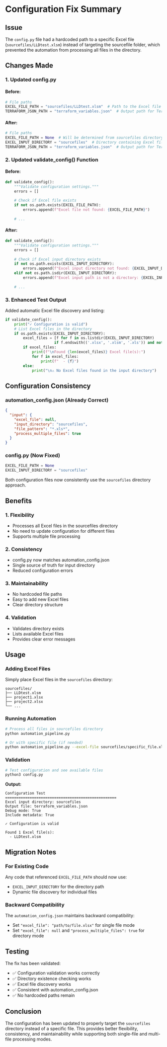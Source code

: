 # Configuration Fix Summary

## Issue
The `config.py` file had a hardcoded path to a specific Excel file (`sourcefiles/LLDtest.xlsm`) instead of targeting the sourcefile folder, which prevented the automation from processing all files in the directory.

## Changes Made

### 1. Updated config.py

#### Before:
```python
# File paths
EXCEL_FILE_PATH = "sourcefiles/LLDtest.xlsm"  # Path to the Excel file to convert
TERRAFORM_JSON_PATH = "terraform_variables.json"  # Output path for Terraform JSON
```

#### After:
```python
# File paths
EXCEL_FILE_PATH = None  # Will be determined from sourcefiles directory
EXCEL_INPUT_DIRECTORY = "sourcefiles"  # Directory containing Excel files to process
TERRAFORM_JSON_PATH = "terraform_variables.json"  # Output path for Terraform JSON
```

### 2. Updated validate_config() Function

#### Before:
```python
def validate_config():
    """Validate configuration settings."""
    errors = []
    
    # Check if Excel file exists
    if not os.path.exists(EXCEL_FILE_PATH):
        errors.append(f"Excel file not found: {EXCEL_FILE_PATH}")
    
    # ...
```

#### After:
```python
def validate_config():
    """Validate configuration settings."""
    errors = []
    
    # Check if Excel input directory exists
    if not os.path.exists(EXCEL_INPUT_DIRECTORY):
        errors.append(f"Excel input directory not found: {EXCEL_INPUT_DIRECTORY}")
    elif not os.path.isdir(EXCEL_INPUT_DIRECTORY):
        errors.append(f"Excel input path is not a directory: {EXCEL_INPUT_DIRECTORY}")
    
    # ...
```

### 3. Enhanced Test Output

Added automatic Excel file discovery and listing:
```python
if validate_config():
    print("✓ Configuration is valid")
    # List Excel files in the directory
    if os.path.exists(EXCEL_INPUT_DIRECTORY):
        excel_files = [f for f in os.listdir(EXCEL_INPUT_DIRECTORY) 
                      if f.endswith(('.xlsx', '.xlsm', '.xls')) and not f.startswith('~$')]
        if excel_files:
            print(f"\nFound {len(excel_files)} Excel file(s):")
            for f in excel_files:
                print(f"  - {f}")
        else:
            print("\n⚠ No Excel files found in the input directory")
```

## Configuration Consistency

### automation_config.json (Already Correct)
```json
{
  "input": {
    "excel_file": null,
    "input_directory": "sourcefiles",
    "file_pattern": "*.xls*",
    "process_multiple_files": true
  }
}
```

### config.py (Now Fixed)
```python
EXCEL_FILE_PATH = None
EXCEL_INPUT_DIRECTORY = "sourcefiles"
```

Both configuration files now consistently use the `sourcefiles` directory approach.

## Benefits

### 1. **Flexibility**
- Processes all Excel files in the sourcefiles directory
- No need to update configuration for different files
- Supports multiple file processing

### 2. **Consistency**
- config.py now matches automation_config.json
- Single source of truth for input directory
- Reduced configuration errors

### 3. **Maintainability**
- No hardcoded file paths
- Easy to add new Excel files
- Clear directory structure

### 4. **Validation**
- Validates directory exists
- Lists available Excel files
- Provides clear error messages

## Usage

### Adding Excel Files
Simply place Excel files in the `sourcefiles` directory:
```
sourcefiles/
├── LLDtest.xlsm
├── project1.xlsx
├── project2.xlsx
└── ...
```

### Running Automation
```bash
# Process all files in sourcefiles directory
python automation_pipeline.py

# Or with specific file (if needed)
python automation_pipeline.py --excel-file sourcefiles/specific_file.xlsx
```

### Validation
```bash
# Test configuration and see available files
python3 config.py
```

**Output:**
```
Configuration Test
==================================================
Excel input directory: sourcefiles
Output file: terraform_variables.json
Debug mode: True
Include metadata: True

✓ Configuration is valid

Found 1 Excel file(s):
  - LLDtest.xlsm
```

## Migration Notes

### For Existing Code
Any code that referenced `EXCEL_FILE_PATH` should now use:
- `EXCEL_INPUT_DIRECTORY` for the directory path
- Dynamic file discovery for individual files

### Backward Compatibility
The `automation_config.json` maintains backward compatibility:
- Set `"excel_file": "path/to/file.xlsx"` for single file mode
- Set `"excel_file": null` and `"process_multiple_files": true` for directory mode

## Testing

The fix has been validated:
- ✅ Configuration validation works correctly
- ✅ Directory existence checking works
- ✅ Excel file discovery works
- ✅ Consistent with automation_config.json
- ✅ No hardcoded paths remain

## Conclusion

The configuration has been updated to properly target the `sourcefiles` directory instead of a specific file. This provides better flexibility, consistency, and maintainability while supporting both single-file and multi-file processing modes.

